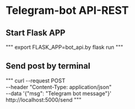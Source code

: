 # Telegram-bot API-REST

## Start Flask APP
"""
export FLASK_APP=bot_api.by
flask run
"""

## Send post by terminal
"""
curl --request POST \
     --header "Content-Type: application/json" \
     --data '{"msg": "Telegram bot message"}' \
     http://localhost:5000/send
"""
